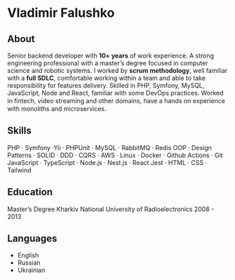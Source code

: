 # Vladimir Falushko

## About
Senior backend developer with **10+ years** of work experience. A strong engineering professional with a master’s degree focused in computer science and robotic systems. I worked by **scrum methodology**, well familiar with a **full SDLC**, comfortable working within a team and able to take responsibility for features delivery. Skilled in PHP, Symfony, MySQL, JavaScript, Node and React, familiar with some DevOps practices. Worked in ﬁntech, video streaming and other domains, have a hands on experience with monoliths and microservices.

## Skills
PHP · Symfony ·Yii · PHPUnit · MySQL · RabbitMQ · Redis
OOP · Design Patterns · SOLID · DDD · CQRS · AWS · Linux · Docker · Github Actions · Git
JavaScript · TypeScript · Node.js · Nest.js · React Jest · HTML · CSS · Tailwind

## Education
Master’s Degree
Kharkiv National University of Radioelectronics 2008 - 2013

## Languages
- English
- Russian
- Ukrainian
